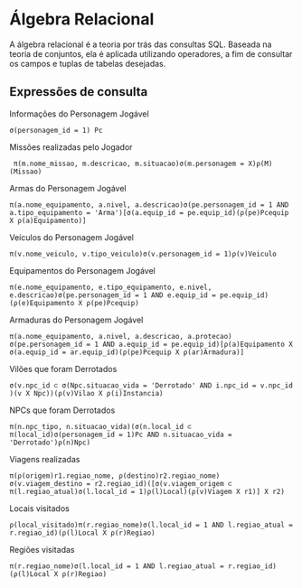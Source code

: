 # Álgebra Relacional

A álgebra relacional é a teoria por trás das consultas SQL. Baseada na teoria de conjuntos, ela é aplicada utilizando operadores, a fim de consultar os campos e tuplas de tabelas desejadas.

## Expressões de consulta

Informações do Personagem Jogável
```
σ(personagem_id = 1) Pc
```
Missões realizadas pelo Jogador
```
 π(m.nome_missao, m.descricao, m.situacao)σ(m.personagem = X)ρ(M)(Missao)
 ```
Armas do Personagem Jogável
```
π(a.nome_equipamento, a.nivel, a.descricao)σ(pe.personagem_id = 1 AND a.tipo_equipamento = 'Arma')[σ(a.equip_id = pe.equip_id)(ρ(pe)Pcequip X ρ(a)Equipamento)]
```
Veículos do Personagem Jogável
```
π(v.nome_veiculo, v.tipo_veiculo)σ(v.personagem_id = 1)ρ(v)Veiculo
```
Equipamentos do Personagem Jogável
```
π(e.nome_equipamento, e.tipo_equipamento, e.nivel, e.descricao)σ(pe.personagem_id = 1 AND e.equip_id = pe.equip_id)(ρ(e)Equipamento X ρ(pe)Pcequip)
```
Armaduras do Personagem Jogável
```
π(a.nome_equipamento, a.nivel, a.descricao, a.protecao) σ(pe.personagem_id = 1 AND a.equip_id = pe.equip_id)[ρ(a)Equipamento X σ(a.equip_id = ar.equip_id)(ρ(pe)Pcequip X ρ(ar)Armadura)]
```
Vilões que foram Derrotados
```
σ(v.npc_id ⊂ σ(Npc.situacao_vida = 'Derrotado' AND i.npc_id = v.npc_id )(v X Npc))(ρ(v)Vilao X ρ(i)Instancia)
```
NPCs que foram Derrotados
```
π(n.npc_tipo, n.situacao_vida)(σ(n.local_id ⊂ π(local_id)σ(personagem_id = 1)Pc AND n.situacao_vida = 'Derrotado')ρ(n)Npc)
```
Viagens realizadas
```
π(ρ(origem)r1.regiao_nome, ρ(destino)r2.regiao_nome) σ(v.viagem_destino = r2.regiao_id)([σ(v.viagem_origem ⊂ π(l.regiao_atual)σ(l.local_id = 1)ρ(l)Local)(ρ(v)Viagem X r1)] X r2)
```
Locais visitados
```
ρ(local_visitado)π(r.regiao_nome)σ(l.local_id = 1 AND l.regiao_atual = r.regiao_id)(ρ(l)Local X ρ(r)Regiao)
```
Regiões visitadas
```
π(r.regiao_nome)σ(l.local_id = 1 AND l.regiao_atual = r.regiao_id)(ρ(l)Local X ρ(r)Regiao)
```
